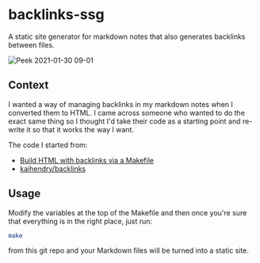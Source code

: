 # backlinks-ssg

A static site generator for markdown notes that also generates backlinks between files.

![Peek 2021-01-30 09-01](https://user-images.githubusercontent.com/8490222/106352472-55191880-62db-11eb-9213-1ff2ad1c3326.gif)

## Context

I wanted a way of managing backlinks in my markdown notes when I converted them to HTML. I came across someone who wanted to do the exact same thing so I thought I'd take their code as a starting point and re-write it so that it works the way I want.

The code I started from:

- [Build HTML with backlinks via a Makefile](https://web.archive.org/web/20210101134400/https://stackoverflow.com/questions/53798599/how-can-i-build-html-with-a-makefile-with-backlinks)
- [kaihendry/backlinks](https://web.archive.org/web/20210101134414/https://github.com/kaihendry/backlinks)

## Usage

Modify the variables at the top of the Makefile and then once you're
sure that everything is in the right place, just run:
```Bash
make
```
from this git repo and your Markdown files will be turned into a static
site.
